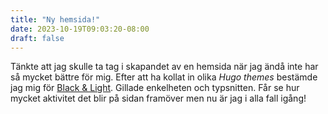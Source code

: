 ```yaml
---
title: "Ny hemsida!"
date: 2023-10-19T09:03:20-08:00
draft: false
---
```


Tänkte att jag skulle ta tag i skapandet av en hemsida när jag ändå inte har så mycket bättre för mig. Efter att ha kollat in olika *Hugo themes* bestämde jag mig för [Black & Light](https://themes.gohugo.io/themes/hugo-black-and-light-theme/). Gillade enkelheten och typsnitten. Får se hur mycket aktivitet det blir på sidan framöver men nu är jag i alla fall igång!  

